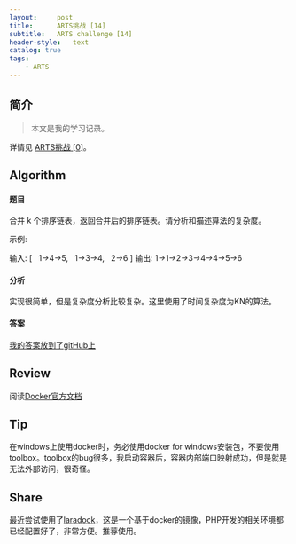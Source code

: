 ```yaml
---
layout:     post
title:      ARTS挑战 [14]
subtitle:   ARTS challenge [14]
header-style:   text
catalog: true
tags:
    - ARTS
---
```


## 简介
> 本文是我的学习记录。

详情见 [ARTS挑战 [0]](https://andongshen.com/2019/03/31/ARTS-0/)。

## Algorithm

#### 题目

合并 k 个排序链表，返回合并后的排序链表。请分析和描述算法的复杂度。

示例:

输入:
[
  1->4->5,
  1->3->4,
  2->6
]
输出: 1->1->2->3->4->4->5->6

#### 分析

实现很简单，但是复杂度分析比较复杂。这里使用了时间复杂度为KN的算法。

#### 答案

[我的答案放到了gitHub上](https://github.com/AnthonySAD/leedcode/tree/master/Arithmetic/0023.%20MergeKSortedLists)

## Review

阅读[Docker官方文档](https://docs.docker.com/get-started/)

## Tip

在windows上使用docker时，务必使用docker for windows安装包，不要使用toolbox。toolbox的bug很多，我启动容器后，容器内部端口映射成功，但是就是无法外部访问，很奇怪。

## Share

最近尝试使用了[laradock](https://github.com/laradock/laradock)，这是一个基于docker的镜像，PHP开发的相关环境都已经配置好了，非常方便。推荐使用。
